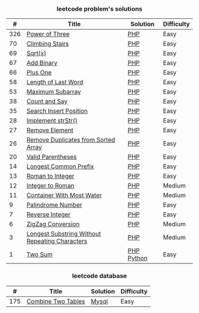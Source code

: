 ### <center>leetcode problem's solutions</center>

| # | Title | Solution | Difficulty |
|---| ----- | -------- | ---------- |
|326|[Power of Three](https://leetcode.com/problems/power-of-three/) | [PHP](./algorithms/php/326-powerOfThree/powerOfThree.php)|Easy|
|70|[Climbing Stairs](https://leetcode.com/problems/climbing-stairs/) | [PHP](./algorithms/php/70-climbingStairs/climbingStairs.php)|Easy|
|69|[Sqrt(x)](https://leetcode.com/problems/sqrtx/) | [PHP](./algorithms/php/69-sqrt/sqrt.php)|Easy|
|67|[Add Binary](https://leetcode.com/problems/add-binary/) | [PHP](./algorithms/php/67-addBinary/addBinary.php)|Easy|
|66|[Plus One](https://leetcode.com/problems/plus-one/) | [PHP](./algorithms/php/66-plusOne/plusOne.php)|Easy|
|58|[Length of Last Word](https://leetcode.com/problems/length-of-last-word/) | [PHP](./algorithms/php/58-lengthOfLastWord/lengthOfLastWord.php)|Easy|
|53|[Maximum Subarray](https://leetcode.com/problems/maximum-subarray/) | [PHP](./algorithms/php/53-maximumSubarray/maximumSubarray.php)|Easy|
|38|[Count and Say](https://leetcode.com/problems/count-and-say/) | [PHP](./algorithms/php/38-countAndSay/countAndSay.php)|Easy|
|35|[Search Insert Position](https://leetcode.com/problems/search-insert-position) | [PHP](./algorithms/php/35-searchInsertPosition/searchInsertPosition.php)|Easy|
|28|[Implement strStr()](https://leetcode.com/problems/implement-strstr/) | [PHP](./algorithms/php/28-implementStrStr/implementStrStr.php)|Easy|
|27|[Remove Element](https://leetcode.com/problems/remove-element/) | [PHP](./algorithms/php/27-removeElement/removeElement.php)|Easy|
|26|[Remove Duplicates from Sorted Array](https://leetcode.com/problems/remove-duplicates-from-sorted-array/) | [PHP](./algorithms/php/26-removeDuplicatesFromSortedArray/removeDuplicatesFromSortedArray.php)|Easy|
|20|[Valid Parentheses](https://leetcode.com/problems/valid-parentheses/) | [PHP](./algorithms/php/20-validParentheses/validParentheses.php)|Easy|
|14|[Longest Common Prefix](https://leetcode.com/problems/longest-common-prefix/) | [PHP](./algorithms/php/14-longestCommonPrefix/longestCommonPrefix.php)|Easy|
|13|[Roman to Integer](https://leetcode.com/problems/roman-to-integer/) | [PHP](./algorithms/php/13-romantoInteger/romantoInteger.php)|Easy|
|12|[Integer to Roman](https://leetcode.com/problems/integer-to-roman/) | [PHP](./algorithms/php/12-integerToRoman/integerToRoman.php)|Medium|
|11|[Container With Most Water](https://leetcode.com/problems/container-with-most-water/) | [PHP](./algorithms/php/11-containerWithMostWater/containerWithMostWater.php)|Medium|
|9|[Palindrome Number](https://leetcode.com/problems/palindrome-number/) | [PHP](./algorithms/php/9-palindromeNumber/palindromNumber.php)|Easy|
|7|[Reverse Integer](https://leetcode.com/problems/reverse-integer/) | [PHP](./algorithms/php/7-reverseInteger/reverseInteger.php)|Easy|
|6|[ZigZag Conversion](https://leetcode.com/problems/zigzag-conversion/) | [PHP](./algorithms/php/6-zigZagConversion/zigZagConversion.php)|Medium|
|3|[Longest Substring Without Repeating Characters](https://leetcode.com/problems/longest-substring-without-repeating-characters/) | [PHP](./algorithms/php/3-longestSubstringWithoutRepeatingCharacters/longestSubstringWithoutRepeatingCharacters.php)|Medium|
|1|[Two Sum](https://leetcode.com/problems/two-sum/) | [PHP](./algorithms/php/1-twoSum/twoSum.php)  [Python](./algorithms/python/1-twoSum/twoSum.py)|Easy|

### <center>leetcode database</center>
| # | Title | Solution | Difficulty |
|---| ----- | -------- | ---------- |
|175|[Combine Two Tables](https://leetcode.com/problems/combine-two-tables/) | [Mysql](./database/mysql/175-combineTwoTables.sql)|Easy|